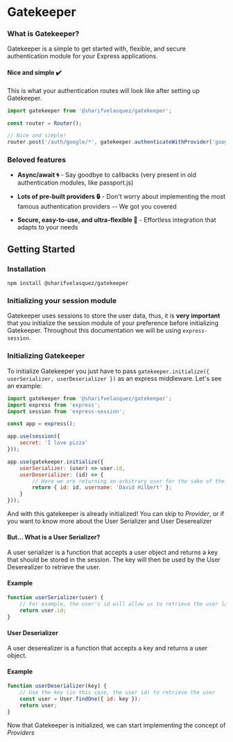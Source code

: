 # Gatekeeper

### What is Gatekeeper?

Gatekeeper is a simple to get started with, flexible, and secure authentication module for your Express applications.

#### Nice and simple ✔️

This is what your authentication routes will look like after setting up Gatekeeper.

```js
import gatekeeper from '@sharifvelasquez/gatekeeper';

const router = Router();

// Nice and simple!
router.post('/auth/google/*', gatekeeper.authenticateWithProvider('google'));
```

### Beloved features

- **Async/await 🌀** - Say goodbye to callbacks (very present in old authentication modules, like passport.js)

- **Lots of pre-built providers 🔒**  - Don't worry about implementing the most famous authentication providers -- We got you covered

- **Secure, easy-to-use, and ultra-flexible 🌟** - Effortless integration that adapts to your needs


## Getting Started

### Installation
```console
npm install @sharifvelasquez/gatekeeper
```

### Initializing your session module

Gatekeeper uses sessions to store the user data, thus, it is **very important** that you initialize the session module of your preference before initializing Gatekeeper. Throughout this documentation we will be using `express-session`.

### Initializing Gatekeeper

To initialize Gatekeeper you just have to pass `gatekeeper.initialize({ userSerializer, userDeserializer })` as an express middleware. Let's see an example:

```js
import gatekeeper from '@sharifvelasquez/gatekeeper';
import express from 'express';
import session from 'express-session';

const app = express();

app.use(session({
	secret: 'I love pizza'
}));

app.use(gatekeeper.initialize({
	userSerializer: (user) => user.id,
	userDeserializer: (id) => {
		// Here we are returning an arbitrary user for the sake of the example
		return { id: id, username: 'David Hilbert' };
	}
}));
```

And with this gatekeeper is already initialized! You can skip to *Provider*, or if you want to know more about the User Serializer and User Deserealizer

#### But... What is a User Serializer?

A user serializer is a function that accepts a user object and returns a key that should be stored in the session. The key will then be used by the User Deserealizer to retrieve the user.

#### Example
```js
function userSerializer(user) {
	// For example, the user's id will allow us to retrieve the user later when the user deserializer gets called internally by gatekeeper 
	return user.id;
}
```

#### User Deserializer

A user deserealizer is a function that accepts a key and returns a user object.

#### Example
```js
function userDeserializer(key) {
	// Use the key (in this case, the user id) to retrieve the user
	const user = User.findOne({ id: key });
	return user;
}
```
Now that Gatekeeper is initialized, we can start implementing the concept of *Providers*

